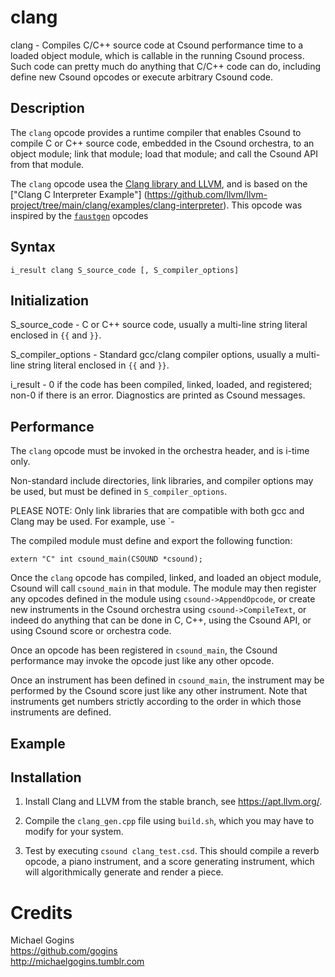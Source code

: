 # clang

clang - Compiles C/C++ source code at Csound performance time to a loaded 
object module, which is callable in the running Csound process. Such code can 
pretty much do anything that C/C++ code can do, including define new Csound 
opcodes or execute arbitrary Csound code.

## Description

The `clang` opcode provides a runtime compiler that enables Csound to 
compile C or C++ source code, embedded in the Csound orchestra, to an object 
module; link that module; load that module; and call the Csound API from 
that module.

The `clang` opcode usea the [Clang library and LLVM](https://llvm.org/), and 
is based on the ["Clang C Interpreter Example"]
(https://github.com/llvm/llvm-project/tree/main/clang/examples/clang-interpreter). 
This opcode was inspired by the [`faustgen`](xxx) opcodes

## Syntax
```
i_result clang S_source_code [, S_compiler_options]
```
## Initialization

S_source_code - C or C++ source code, usually a multi-line string literal 
enclosed in `{{` and `}}`.

S_compiler_options - Standard gcc/clang compiler options, usually a multi-line 
string literal enclosed in `{{` and `}}`.

i_result - 0 if the code has been compiled, linked, loaded, and registered; 
non-0 if there is an error. Diagnostics are printed as Csound messages.

## Performance

The `clang` opcode must be invoked in the orchestra header, and is i-time only. 

Non-standard include directories, link libraries, and compiler options may be 
used, but must be defined in `S_compiler_options`.

PLEASE NOTE: Only link libraries that are compatible with both gcc and Clang 
may be used. For example, use `-

The compiled module must define and export the following function:
```
extern "C" int csound_main(CSOUND *csound);
```
Once the `clang` opcode has compiled, linked, and loaded an object module, 
Csound will call `csound_main` in that module. The module may then register any 
opcodes defined in the module using `csound->AppendOpcode`, or create 
new instruments in the Csound orchestra using `csound->CompileText`, or indeed 
do anything that can be done in C, C++, using the Csound API, or using Csound 
score or orchestra code.

Once an opcode has been registered in `csound_main`, the Csound 
performance may invoke the opcode just like any other opcode.

Once an instrument has been defined in `csound_main`, the 
instrument may be performed by the Csound score just like any other 
instrument. Note that instruments get numbers strictly according to 
the order in which those instruments are defined.

## Example

## Installation

1. Install Clang and LLVM from the stable branch, see https://apt.llvm.org/.

2. Compile the `clang_gen.cpp` file using `build.sh`, which you may have to 
   modify for your system.
   
3. Test by executing `csound clang_test.csd`. This should compile a reverb 
   opcode, a piano instrument, and a score generating instrument, which will 
   algorithmically generate and render a piece.

# Credits

Michael Gogins<br>
https://github.com/gogins<br>
http://michaelgogins.tumblr.com

